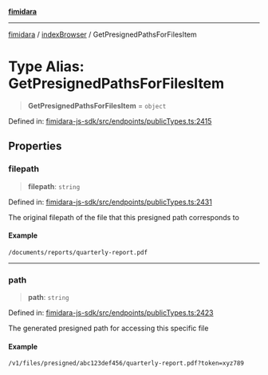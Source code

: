 [**fimidara**](../../README.md)

***

[fimidara](../../modules.md) / [indexBrowser](../README.md) / GetPresignedPathsForFilesItem

# Type Alias: GetPresignedPathsForFilesItem

> **GetPresignedPathsForFilesItem** = `object`

Defined in: [fimidara-js-sdk/src/endpoints/publicTypes.ts:2415](https://github.com/softkave/fimidara/blob/feac071900ab8644442d355e5cb5db9df2f34600/fimidara-js-sdk/src/endpoints/publicTypes.ts#L2415)

## Properties

### filepath

> **filepath**: `string`

Defined in: [fimidara-js-sdk/src/endpoints/publicTypes.ts:2431](https://github.com/softkave/fimidara/blob/feac071900ab8644442d355e5cb5db9df2f34600/fimidara-js-sdk/src/endpoints/publicTypes.ts#L2431)

The original filepath of the file that this presigned path corresponds to

#### Example

```
/documents/reports/quarterly-report.pdf
```

***

### path

> **path**: `string`

Defined in: [fimidara-js-sdk/src/endpoints/publicTypes.ts:2423](https://github.com/softkave/fimidara/blob/feac071900ab8644442d355e5cb5db9df2f34600/fimidara-js-sdk/src/endpoints/publicTypes.ts#L2423)

The generated presigned path for accessing this specific file

#### Example

```
/v1/files/presigned/abc123def456/quarterly-report.pdf?token=xyz789
```
